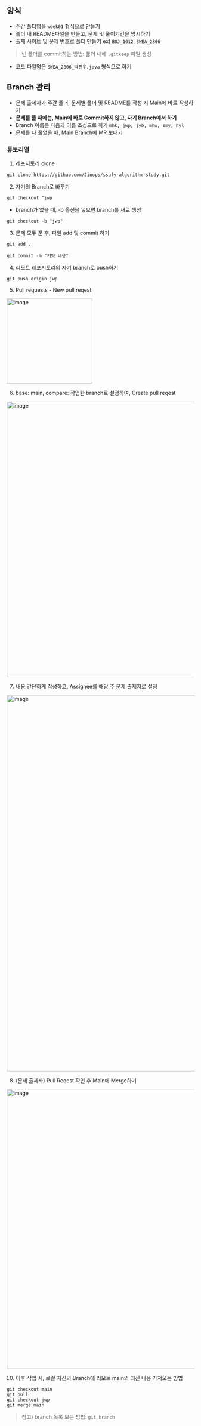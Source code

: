 ## 양식
- 주간 폴더명을 `week01` 형식으로 만들기
- 폴더 내 README파일을 만들고, 문제 및 풀이기간을 명시하기
- 출제 사이트 및 문제 번호로 폴더 만들기 ex) `BOJ_1012`, `SWEA_2806`
> 빈 폴더를 commit하는 방법: 폴더 내에 `.gitkeep` 파일 생성
- 코드 파일명은 `SWEA_2806_박진우.java` 형식으로 하기

## Branch 관리
- 문제 출제자가 주간 폴더, 문제별 폴더 및 README를 작성 시 Main에 바로 작성하기 
- **문제를 풀 때에는, Main에 바로 Commit하지 않고, 자기 Branch에서 하기**
- Branch 이름은 다음과 이름 초성으로 하기 `mhk, jwp, jyb, mhw, smy, hyl`
- 문제를 다 풀었을 때, Main Branch에 MR 보내기

### 튜토리얼

1. 레포지토리 clone
```
git clone https://github.com/Jinops/ssafy-algorithm-study.git
```

2. 자기의 Branch로 바꾸기
```
git checkout "jwp
```
- branch가 없을 때, -b 옵션을 넣으면 branch를 새로 생성
```
git checkout -b "jwp"
```

3. 문제 모두 푼 후, 파일 add 및 commit 하기
```
git add .
```
```
git commit -m "커밋 내용"
```

4. 리모트 레포지토리의 자기 branch로 push하기
```
git push origin jwp
```

5. Pull requests - New pull reqest
<img width="229" alt="image" src="https://github.com/Jinops/ssafy-algorithm-study/assets/46846964/8a51500d-6760-4c31-814c-2f5d6159c4cc">

6. base: main, compare: 작업한 branch로 설정하여, Create pull reqest
<img width="739" alt="image" src="https://github.com/Jinops/ssafy-algorithm-study/assets/46846964/45329720-5193-459d-ad27-b51b89db944f">

7. 내용 간단하게 작성하고, Assignee를 해당 주 문제 출제자로 설정
<img width="1009" alt="image" src="https://github.com/Jinops/ssafy-algorithm-study/assets/46846964/a2c93f63-775a-4dcd-a789-e2550250246b">

8. (문제 출제자) Pull Reqest 확인 후 Main에 Merge하기
<img width="750" alt="image" src="https://github.com/Jinops/ssafy-algorithm-study/assets/46846964/09531912-c64e-49d4-b8ce-795c370b4d29">

10. 이후 작업 시, 로컬 자신의 Branch에 리모트 main의 최신 내용 가저오는 방법
```
git checkout main
git pull
git checkout jwp
git merge main
```
> 참고) branch 목록 보는 방법: `git branch`

